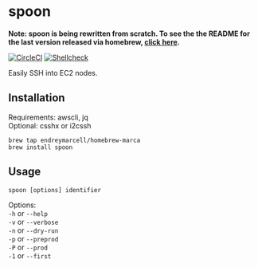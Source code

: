 # spoon

__Note: spoon is being rewritten from scratch. To see the the README for the last version released via homebrew, [click here](https://github.com/endreymarcell/spoon/blob/ec81fcdcae1b809fc2889c8bd8a71b530ac99d06/README.md).__  

[![CircleCI](https://circleci.com/gh/endreymarcell/spoon.svg?style=svg)](https://circleci.com/gh/endreymarcell/spoon)
[![Shellcheck](https://img.shields.io/badge/code%20style-shellcheck-lightgrey.svg)](https://github.com/koalaman/shellcheck)

Easily SSH into EC2 nodes.  

## Installation

Requirements: awscli, jq  
Optional: csshx or i2cssh  

```
brew tap endreymarcell/homebrew-marca
brew install spoon
```

## Usage

`spoon [options] identifier`  

Options:  
`-h` or `--help`  
`-v` or `--verbose`  
`-n` or `--dry-run`  
`-p` or `--preprod`  
`-P` or `--prod`  
`-1` or `--first`  
